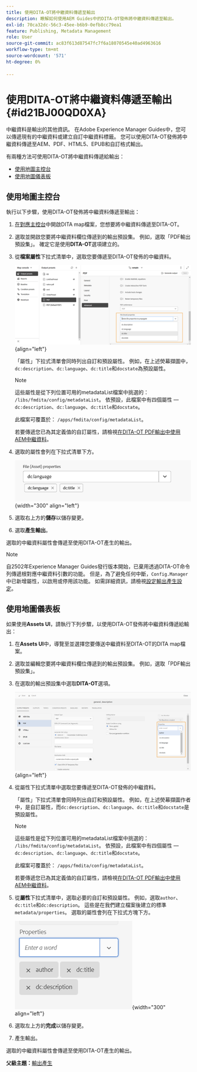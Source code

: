 ```yaml
---
title: 使用DITA-OT將中繼資料傳遞至輸出
description: 瞭解如何使用AEM Guides中的DITA-OT發佈將中繼資料傳遞至輸出。
exl-id: 70ca32dc-56c3-45ee-b6b9-0efb8cc79ea1
feature: Publishing, Metadata Management
role: User
source-git-commit: ac83f613d87547fc7f6a18070545e40ad4963616
workflow-type: tm+mt
source-wordcount: '571'
ht-degree: 0%

---
```


# 使用DITA-OT將中繼資料傳遞至輸出 {#id21BJ00QD0XA}

中繼資料是輸出的其他資訊。 在Adobe Experience Manager Guides中，您可以傳遞現有的中繼資料或建立自訂中繼資料標籤。 您可以使用DITA-OT發佈將中繼資料傳遞至AEM、PDF、HTML5、EPUB和自訂格式輸出。

有兩種方法可使用DITA-OT將中繼資料傳遞給輸出：

- [使用地圖主控台](#using-map-console)
- [使用地圖儀表板](#using-map-dashboard)

## 使用地圖主控台

執行以下步驟，使用DITA-OT發佈將中繼資料傳遞至輸出：

1. [在對應主控台](./open-files-map-console.md)中開啟DITA map檔案，您想要將中繼資料傳遞至DITA-OT。
1. 選取並開啟您要將中繼資料欄位傳遞到的輸出預設集。 例如，選取「PDF輸出預設集」。 確定它是使用&#x200B;**DITA-OT**&#x200B;選項建立的。
1. 從&#x200B;**檔案屬性**&#x200B;下拉式清單中，選取您要傳遞至DITA-OT發佈的中繼資料。

   ![](images/custom-metadata-output-preset-new.png){align="left"}

   「屬性」下拉式清單會同時列出自訂和預設屬性。 例如，在上述熒幕擷圖中，`dc:description`、`dc:language`、`dc:title`和`docstate`為預設屬性。

   >[!NOTE]
   >
   > 這些屬性是從下列位置可用的metadataList檔案中挑選的： `/libs/fmdita/config/metadataList`。 依預設，此檔案中有四個屬性 — `dc:description`、`dc:language`、`dc:title`和`docstate`。

   此檔案可覆蓋於： `/apps/fmdita/config/metadataList`。

   若要傳遞您已為其定義值的自訂屬性，請檢視[在DITA-OT PDF輸出中使用AEM中繼資料](https://experienceleaguecommunities.adobe.com/t5/xml-documentation-discussions/use-aem-metadata-in-dita-ot-pdf-output/td-p/411880)。

1. 選取的屬性會列在下拉式清單下方。

   ![](images/metadata-added-dropdown.png){width="300" align="left"}

1. 選取右上方的&#x200B;**儲存**&#x200B;以儲存變更。
1. 選取&#x200B;**產生輸出**。

選取的中繼資料屬性會傳遞至使用DITA-OT產生的輸出。

>[!NOTE]
>
> 自2502年Experience Manager Guides發行版本開始，已棄用透過DITA-OT命令列傳遞根對應中繼資料引數的功能。 但是，為了避免任何中斷，`Config.Manager`中已新增屬性，以啟用或停用該功能。  如需詳細資訊，請檢視[設定輸出產生設定](../cs-install-guide/conf-output-generation.md#configure-the-dita-ot-command-line-arguement-field-on-the-dita-map-dashboard)。

## 使用地圖儀表板

如果使用&#x200B;**Assets UI**，請執行下列步驟，以使用DITA-OT發佈將中繼資料傳遞給輸出：

1. 在&#x200B;**Assets UI**&#x200B;中，導覽至並選擇您要傳送中繼資料至DITA-OT的DITA map檔案。
1. 選取並編輯您要將中繼資料欄位傳遞到的輸出預設集。 例如，選取「PDF輸出預設集」。
1. 在選取的輸出預設集中選取&#x200B;**DITA-OT**&#x200B;選項。

   ![](images/custom-meta-data-output-preset.png){align="left"}

1. 從屬性下拉式清單中選取您要傳遞至DITA-OT發佈的中繼資料。

   「屬性」下拉式清單會同時列出自訂和預設屬性。 例如，在上述熒幕擷圖作者中，是自訂屬性，而`dc:description`、`dc:language`、`dc:title`和`docstate`是預設屬性。

   >[!NOTE]
   >
   > 這些屬性是從下列位置可用的metadataList檔案中挑選的： `/libs/fmdita/config/metadataList`。 依預設，此檔案中有四個屬性 — `dc:description`、`dc:language`、`dc:title`和`docstate`。

   此檔案可覆蓋於： `/apps/fmdita/config/metadataList`。

   若要傳遞您已為其定義值的自訂屬性，請檢視[在DITA-OT PDF輸出中使用AEM中繼資料](https://experienceleaguecommunities.adobe.com/t5/xml-documentation-discussions/use-aem-metadata-in-dita-ot-pdf-output/td-p/411880)。

1. 從&#x200B;**屬性**&#x200B;下拉式清單中，選取必要的自訂和預設屬性。 例如，選取`author`、`dc:title`和`dc:description`。 這些是在我們建立檔案後建立的標準`metadata/properties`。 選取的屬性會列在下拉式方塊下方。

   ![](images/selected-metadata-properties.png){width="300" align="left"}

1. 選取左上方的&#x200B;**完成**&#x200B;以儲存變更。
1. 產生輸出。

選取的中繼資料屬性會傳遞至使用DITA-OT產生的輸出。



**父級主題：**&#x200B;[&#x200B;輸出產生](generate-output.md)
